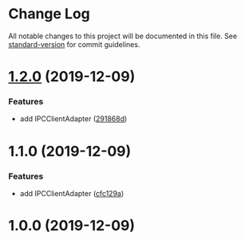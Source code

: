 # Change Log

All notable changes to this project will be documented in this file. See [standard-version](https://github.com/conventional-changelog/standard-version) for commit guidelines.

<a name="1.2.0"></a>
# [1.2.0](https://github.com/LonelessCodes/trixie-ipc/compare/v1.1.0...v1.2.0) (2019-12-09)


### Features

* add IPCClientAdapter ([291868d](https://github.com/LonelessCodes/trixie-ipc/commit/291868d))



<a name="1.1.0"></a>
# 1.1.0 (2019-12-09)


### Features

* add IPCClientAdapter ([cfc129a](https://github.com/LonelessCodes/trixie-ipc/commit/cfc129a))



<a name="1.0.0"></a>
# 1.0.0 (2019-12-09)
